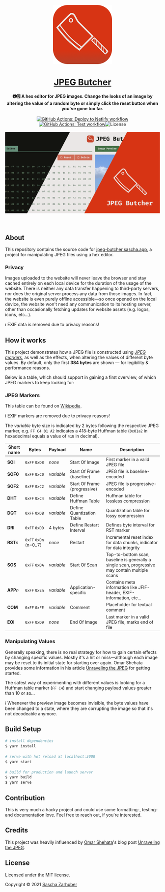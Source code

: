<div align="center">
  <img src="public/icons/icon-192.png" alt="The icon of JPEG Butcher" width="192px" />
  <br />
  <h1><a href="https://jpeg-butcher.sascha.app/" rel="noopener noreferrer">JPEG Butcher</a></h1>
  <strong>📷🗒️ A hex editor for JPEG images. Change the looks of an image by altering the value of a random byte or simply click the reset button when you've gone too far.</strong>
  <br />
  <br />
  <a href="https://github.com/saschazar21/jpeg-butcher/actions/workflows/deploy-to-netlify.yml"><img alt="GitHub Actions: Deploy to Netlify workflow" src="https://github.com/saschazar21/jpeg-butcher/actions/workflows/deploy-to-netlify.yml/badge.svg" /></a> <a href="https://github.com/saschazar21/jpeg-butcher/actions/workflows/build-and-test.yml"><img alt="GitHub Actions: Test workflow" src="https://github.com/saschazar21/jpeg-butcher/actions/workflows/build-and-test.yml/badge.svg" /></a><img alt="License" src="https://img.shields.io/github/license/saschazar21/jpeg-butcher" /> 
  <br />
  <br />
  <img alt="Image showing parts of the user interface, divided into three parts: the leftmost part showing the website's editor in dark mode, the center part in light mode, and the rightmost part is a red plane containing the website's logo and the title JPEG Butcher." src="public/card-image.png" width="768px" />
  <br />
  <br />
  <br />
</div>

## About

This repository contains the source code for [jpeg-butcher.sascha.app](https://jpeg-butcher.sascha.app), a project for manipulating JPEG files using a hex editor.

### Privacy

Images uploaded to the website will never leave the browser and stay cached entirely on each local device for the duration of the usage of the website. There is neither any data transfer happening to third-party servers, nor does the original server process any data from those images. In fact, the website is even purely offline accessible—so once opened on the local device, the website won't need any communication to its hosting server, other than occasionally fetching updates for website assets (e.g. logos, icons, etc...).

ℹ️ EXIF data is removed due to privacy reasons!

## How it works

This project demonstrates how a JPEG file is constructed using [_JPEG markers_](https://github.com/corkami/formats/blob/master/image/jpeg.md#diagrams), as well as the effects, when altering the values of different byte values. By default, only the first **384 bytes** are shown — for legibility & performance reasons.

Below is a table, which should support in gaining a first overview, of which JPEG markers to keep looking for:

### JPEG Markers

This table can be found on [Wikipedia](https://en.wikipedia.org/wiki/JPEG#Syntax_and_structure).

ℹ️ EXIF markers are removed due to privacy reasons!

The _variable_ byte size is indicated by 2 bytes following the respective JPEG marker, e.g. `FF C4 01 A2` indicates a 418-byte Huffman table (`0x01a2` in hexadecimal equals a value of `418` in decimal).

| Short name | Bytes                  | Payload    | Name                         | Description                                                                                     |
| ---------- | ---------------------- | ---------- | ---------------------------- | ----------------------------------------------------------------------------------------------- |
| **SOI**    | `0xFF` `0xD8`          | _none_     | Start Of Image               | First marker in a valid JPEG file                                                               |
| **SOF0**   | `0xFF` `0xC0`          | _variable_ | Start Of Frame (baseline)    | JPEG file is baseline-encoded                                                                   |
| **SOF2**   | `0xFF` `0xC2`          | _variable_ | Start Of Frame (progressive) | JPEG file is progressive-encoded                                                                |
| **DHT**    | `0xFF` `0xC4`          | _variable_ | Define Huffman Table         | Huffman table for lossless compression                                                          |
| **DQT**    | `0xFF` `0xDB`          | _variable_ | Define Quantization Table    | Quantization table for lossy compression                                                        |
| **DRI**    | `0xFF` `0xDD`          | 4 bytes    | Define Restart Interval      | Defines byte interval for RST marker                                                            |
| **RST**_n_ | `0xFF` `0xDn` (n=0..7) | _none_     | Restart                      | Incremental reset index for data chunks, indicator for data integrity                           |
| **SOS**    | `0xFF` `0xDA`          | _variable_ | Start Of Scan                | Top-to-bottom scan, baseline is generally a single scan, progressive may contain multiple scans |
| **APP**_n_ | `0xFF` `0xEn`          | _variable_ | Application-specific         | Contains meta information like JFIF-header, EXIF-information, etc...                            |
| **COM**    | `0xFF` `0xFE`          | _variable_ | Comment                      | Placeholder for textual comment                                                                 |
| **EOI**    | `0xFF` `0xD9`          | _none_     | End Of Image                 | Last marker in a valid JPEG file, marks end of file                                             |

### Manipulating Values

Generally speaking, there is no real strategy for how to gain certain effects by changing specific values. Mostly it's a hit or miss—although each image may be reset to its initial state for starting over again. Omar Shehata provides some information in his article [Unraveling the JPEG](https://parametric.press/issue-01/unraveling-the-jpeg/) for getting started.

The safest way of experimenting with different values is looking for a Huffman table marker (`FF C4`) and start changing payload values greater than 10 or so...

ℹ️ Whenever the preview image becomes invisible, the byte values have been changed to a state, where they are corrupting the image so that it's not decodeable anymore.

## Build Setup

```bash
# install dependencies
$ yarn install

# serve with hot reload at localhost:3000
$ yarn start

# build for production and launch server
$ yarn build
$ yarn serve
```

## Contribution

This is very much a hacky project and could use some formatting-, testing- and documentation love. Feel free to reach out, if you're interested.

## Credits

This project was heavily influenced by [Omar Shehata](https://omarshehata.me/)'s blog post [Unraveling the JPEG](https://parametric.press/issue-01/unraveling-the-jpeg/).

## License

Licensed under the MIT license.

Copyright ©️ 2021 [Sascha Zarhuber](https://sascha.work)
